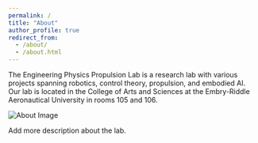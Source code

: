 ```yaml
---
permalink: /
title: "About"
author_profile: true
redirect_from: 
  - /about/
  - /about.html
---
```



The Engineering Physics Propulsion Lab is a research lab with various projects spanning robotics, control theory, propulsion, and embodied AI. Our lab is located in the College of Arts and Sciences at the Embry-Riddle Aeronautical University in rooms 105 and 106. 

![About Image](/images/IMG_9810.JPG)

Add more description about the lab.

